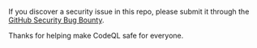 If you discover a security issue in this repo, please submit it through the [GitHub Security Bug Bounty](https://hackerone.com/github).

Thanks for helping make CodeQL safe for everyone.
